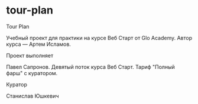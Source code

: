 # tour-plan

Tour Plan

Учебный проект для практики на курсе Веб Старт от Glo Academy. Автор курса — Артем Исламов.

Проект выполняет

Павел Сапронов. Девятый поток курса Веб Старт. Тариф "Полный фарш" с куратором.

Куратор

Станислав Юшкевич